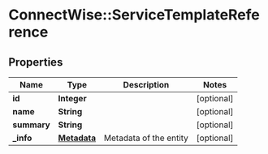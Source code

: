 # ConnectWise::ServiceTemplateReference

## Properties
Name | Type | Description | Notes
------------ | ------------- | ------------- | -------------
**id** | **Integer** |  | [optional] 
**name** | **String** |  | [optional] 
**summary** | **String** |  | [optional] 
**_info** | [**Metadata**](Metadata.md) | Metadata of the entity | [optional] 


